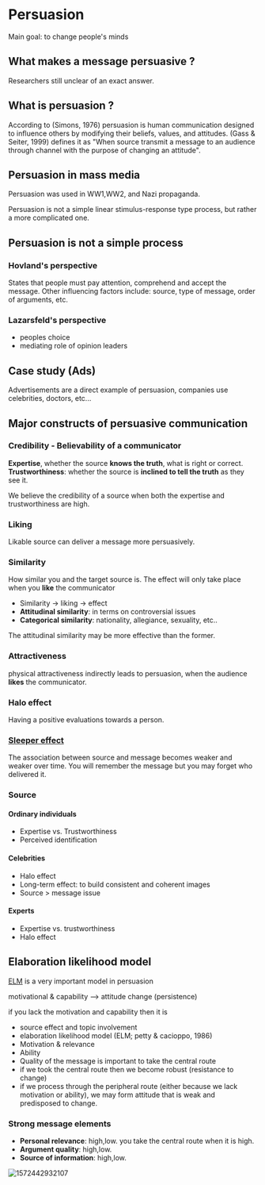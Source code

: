 # Persuasion 

Main goal: to change people's minds

## What makes a message persuasive ?

Researchers still unclear of an exact answer. 

## What is persuasion ?

According to (Simons, 1976) persuasion is human communication designed to influence others by modifying their beliefs, values, and attitudes. (Gass & Seiter, 1999) defines it as "When source transmit a message to an audience through channel with the purpose of changing an attitude".

## Persuasion in mass media

Persuasion was used in WW1,WW2, and Nazi propaganda.

Persuasion is not a simple linear stimulus-response type process, but rather a more complicated one. 

## Persuasion is not a simple process 

### Hovland's perspective

States that people must pay attention, comprehend and accept the message.
Other influencing factors include: source, type of message, order of arguments, etc.

### Lazarsfeld's perspective 

* peoples choice 
* mediating role of opinion leaders

## Case study (Ads)

Advertisements are a direct example of persuasion, companies use celebrities, doctors, etc... 

## Major constructs of persuasive communication 

### Credibility - Believability of a communicator

**Expertise**, whether the source **knows the truth**, what is right or correct. 
**Trustworthiness**: whether the source is **inclined to tell the truth** as they see it.

We believe the credibility of a source when both the expertise and trustworthiness are high. 

### Liking

Likable source can deliver a message more persuasively. 

### Similarity

How similar you and the target source is. The effect will only take place when you **like** the communicator

* Similarity -> liking -> effect
* **Attitudinal similarity**: in terms on controversial issues
* **Categorical similarity**: nationality, allegiance, sexuality, etc..

The attitudinal similarity may be more effective than the former.

### Attractiveness

physical attractiveness indirectly leads to persuasion, when the audience **likes** the communicator.  

### Halo effect

Having a positive evaluations towards a person.

### [Sleeper effect](https://en.wikipedia.org/wiki/Sleeper_effect)

The association between source and message becomes weaker and weaker over time. You will remember the message but you may forget who delivered it. 

### Source

#### Ordinary individuals

* Expertise vs. Trustworthiness
* Perceived identification

#### Celebrities

*  Halo effect
* Long-term effect: to build consistent and coherent images
* Source > message issue

#### Experts  

* Expertise vs. trustworthiness 
* Halo effect

## Elaboration likelihood model 

[ELM](https://en.wikipedia.org/wiki/Elaboration_likelihood_model) is a very important model in persuasion

motivational & capability --> attitude change (persistence) 

if you lack the motivation and capability then it is 

* source effect and topic involvement
* elaboration likelihood model (ELM; petty & cacioppo, 1986)
* Motivation & relevance
* Ability
* Quality of the message is important to take the central route
* if we took the central route then we become robust (resistance to change)
* if we process through the peripheral route (either because we lack motivation or ability), we may form attitude that is weak and predisposed to change.

### Strong message elements

* **Personal relevance**: high,low. you take the central route when it is high. 
* **Argument quality**: high,low.
* **Source of information**: high,low.

![1572442932107](https://i.imgur.com/fJMKOtT.png)

